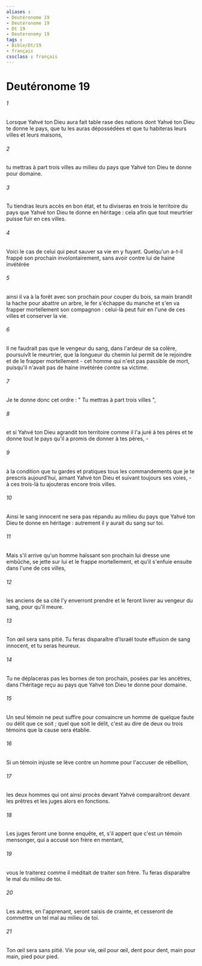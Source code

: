 ```yaml
---
aliases : 
- Deutéronome 19
- Deutéronome 19
- Dt 19
- Deuteronomy 19
tags : 
- Bible/Dt/19
- français
cssclass : français
---
```


# Deutéronome 19

###### 1
Lorsque Yahvé ton Dieu aura fait table rase des nations dont Yahvé ton Dieu te donne le pays, que tu les auras dépossédées et que tu habiteras leurs villes et leurs maisons, 
###### 2
tu mettras à part trois villes au milieu du pays que Yahvé ton Dieu te donne pour domaine. 
###### 3
Tu tiendras leurs accès en bon état, et tu diviseras en trois le territoire du pays que Yahvé ton Dieu te donne en héritage : cela afin que tout meurtrier puisse fuir en ces villes. 
###### 4
Voici le cas de celui qui peut sauver sa vie en y fuyant. Quelqu'un a-t-il frappé son prochain involontairement, sans avoir contre lui de haine invétérée 
###### 5
ainsi il va à la forêt avec son prochain pour couper du bois, sa main brandit la hache pour abattre un arbre, le fer s'échappe du manche et s'en va frapper mortellement son compagnon : celui-là peut fuir en l'une de ces villes et conserver la vie. 
###### 6
Il ne faudrait pas que le vengeur du sang, dans l'ardeur de sa colère, poursuivît le meurtrier, que la longueur du chemin lui permît de le rejoindre et de le frapper mortellement - cet homme qui n'est pas passible de mort, puisqu'il n'avait pas de haine invétérée contre sa victime. 
###### 7
Je te donne donc cet ordre : " Tu mettras à part trois villes ", 
###### 8
et si Yahvé ton Dieu agrandit ton territoire comme il l'a juré à tes pères et te donne tout le pays qu'il a promis de donner à tes pères, - 
###### 9
à la condition que tu gardes et pratiques tous les commandements que je te prescris aujourd'hui, aimant Yahvé ton Dieu et suivant toujours ses voies, - à ces trois-là tu ajouteras encore trois villes. 
###### 10
Ainsi le sang innocent ne sera pas répandu au milieu du pays que Yahvé ton Dieu te donne en héritage : autrement il y aurait du sang sur toi. 
###### 11
Mais s'il arrive qu'un homme haïssant son prochain lui dresse une embûche, se jette sur lui et le frappe mortellement, et qu'il s'enfuie ensuite dans l'une de ces villes, 
###### 12
les anciens de sa cité l'y enverront prendre et le feront livrer au vengeur du sang, pour qu'il meure. 
###### 13
Ton œil sera sans pitié. Tu feras disparaître d'Israël toute effusion de sang innocent, et tu seras heureux. 
###### 14
Tu ne déplaceras pas les bornes de ton prochain, posées par les ancêtres, dans l'héritage reçu au pays que Yahvé ton Dieu te donne pour domaine. 
###### 15
Un seul témoin ne peut suffire pour convaincre un homme de quelque faute ou délit que ce soit ; quel que soit le délit, c'est au dire de deux ou trois témoins que la cause sera établie. 
###### 16
Si un témoin injuste se lève contre un homme pour l'accuser de rébellion, 
###### 17
les deux hommes qui ont ainsi procès devant Yahvé comparaîtront devant les prêtres et les juges alors en fonctions. 
###### 18
Les juges feront une bonne enquête, et, s'il appert que c'est un témoin mensonger, qui a accusé son frère en mentant, 
###### 19
vous le traiterez comme il méditait de traiter son frère. Tu feras disparaître le mal du milieu de toi. 
###### 20
Les autres, en l'apprenant, seront saisis de crainte, et cesseront de commettre un tel mal au milieu de toi. 
###### 21
Ton œil sera sans pitié. Vie pour vie, œil pour œil, dent pour dent, main pour main, pied pour pied. 
